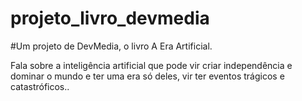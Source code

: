 # projeto_livro_devmedia

#Um projeto de DevMedia, o livro A Era Artificial.

Fala sobre a inteligência artificial que pode vir criar independência e dominar o mundo e ter uma era só deles, vir ter eventos trágicos e catastróficos..
